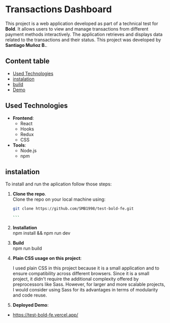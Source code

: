 # Transactions Dashboard

This project is a web application developed as part of a technical test for **Bold**. It allows users to view and manage transactions from different payment methods interactively. The application retrieves and displays data related to the transactions and their status. This project was developed by **Santiago Muñoz B.**.

## Content table

- [Used Technologies](#used-technologies)
- [instalation](#instalation)
- [build](#build)
- [Demo](#demo)

## Used Technologies

- **Frontend**:
  - React
  - Hooks
  - Redux
  - CSS
- **Tools**:
  - Node.js
  - npm

## instalation

To install and run the aplication follow those steps:

1. **Clone the repo**.  
    Clone the repo on your local machine using:

   ````bash
   git clone https://github.com/SMB1998/test-bold-fe.git

   ```

   ````

1. **Installation**  
   npm install &&
   npm run dev

1. **Build**  
   npm run build

1. **Plain CSS usage on this project**:

   I used plain CSS in this project because it is a small application and to ensure compatibility across different browsers. Since it is a small project, it didn't require the additional complexity offered by preprocessors like Sass. However, for larger and more scalable projects, I would consider using Sass for its advantages in terms of modularity and code reuse.

1. **Deployed Demo**:

- https://test-bold-fe.vercel.app/
